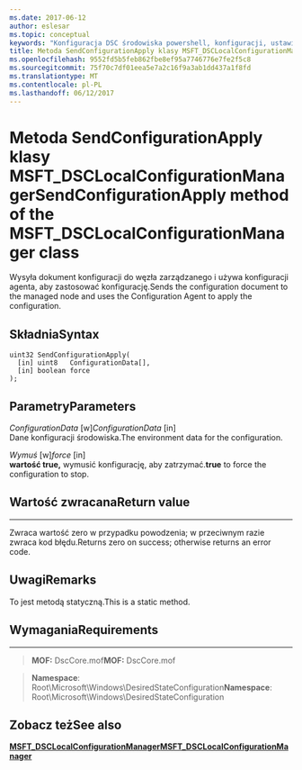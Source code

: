 ```yaml
---
ms.date: 2017-06-12
author: eslesar
ms.topic: conceptual
keywords: "Konfiguracja DSC środowiska powershell, konfiguracji, ustawienia"
title: Metoda SendConfigurationApply klasy MSFT_DSCLocalConfigurationManager
ms.openlocfilehash: 9552fd5b5feb862fbe8ef95a7746776e7fe2f5c8
ms.sourcegitcommit: 75f70c7df01eea5e7a2c16f9a3ab1dd437a1f8fd
ms.translationtype: MT
ms.contentlocale: pl-PL
ms.lasthandoff: 06/12/2017
---
```

# <a name="sendconfigurationapply-method-of-the-msftdsclocalconfigurationmanager-class"></a><span data-ttu-id="4993d-103">Metoda SendConfigurationApply klasy MSFT_DSCLocalConfigurationManager</span><span class="sxs-lookup"><span data-stu-id="4993d-103">SendConfigurationApply method of the MSFT_DSCLocalConfigurationManager class</span></span>

<span data-ttu-id="4993d-104">Wysyła dokument konfiguracji do węzła zarządzanego i używa konfiguracji agenta, aby zastosować konfigurację.</span><span class="sxs-lookup"><span data-stu-id="4993d-104">Sends the configuration document to the managed node and uses the Configuration Agent to apply the configuration.</span></span>

<a name="syntax"></a><span data-ttu-id="4993d-105">Składnia</span><span class="sxs-lookup"><span data-stu-id="4993d-105">Syntax</span></span>
------

```mof
uint32 SendConfigurationApply(
  [in] uint8   ConfigurationData[],
  [in] boolean force
);
```

<a name="parameters"></a><span data-ttu-id="4993d-106">Parametry</span><span class="sxs-lookup"><span data-stu-id="4993d-106">Parameters</span></span>
----------

<span data-ttu-id="4993d-107">*ConfigurationData* \[w\]</span><span class="sxs-lookup"><span data-stu-id="4993d-107">*ConfigurationData* \[in\]</span></span>  
<span data-ttu-id="4993d-108">Dane konfiguracji środowiska.</span><span class="sxs-lookup"><span data-stu-id="4993d-108">The environment data for the configuration.</span></span>

<span data-ttu-id="4993d-109">*Wymuś* \[w\]</span><span class="sxs-lookup"><span data-stu-id="4993d-109">*force* \[in\]</span></span>  
<span data-ttu-id="4993d-110">**wartość true,** wymusić konfigurację, aby zatrzymać.</span><span class="sxs-lookup"><span data-stu-id="4993d-110">**true** to force the configuration to stop.</span></span>

## <a name="return-value"></a><span data-ttu-id="4993d-111">Wartość zwracana</span><span class="sxs-lookup"><span data-stu-id="4993d-111">Return value</span></span>
------------

<span data-ttu-id="4993d-112">Zwraca wartość zero w przypadku powodzenia; w przeciwnym razie zwraca kod błędu.</span><span class="sxs-lookup"><span data-stu-id="4993d-112">Returns zero on success; otherwise returns an error code.</span></span>

## <a name="remarks"></a><span data-ttu-id="4993d-113">Uwagi</span><span class="sxs-lookup"><span data-stu-id="4993d-113">Remarks</span></span>

<span data-ttu-id="4993d-114">To jest metodą statyczną.</span><span class="sxs-lookup"><span data-stu-id="4993d-114">This is a static method.</span></span>

## <a name="requirements"></a><span data-ttu-id="4993d-115">Wymagania</span><span class="sxs-lookup"><span data-stu-id="4993d-115">Requirements</span></span>
------------
><span data-ttu-id="4993d-116">**MOF:** DscCore.mof</span><span class="sxs-lookup"><span data-stu-id="4993d-116">**MOF:** DscCore.mof</span></span>

><span data-ttu-id="4993d-117">**Namespace**: Root\Microsoft\Windows\DesiredStateConfiguration</span><span class="sxs-lookup"><span data-stu-id="4993d-117">**Namespace**: Root\Microsoft\Windows\DesiredStateConfiguration</span></span>


## <a name="see-also"></a><span data-ttu-id="4993d-118">Zobacz też</span><span class="sxs-lookup"><span data-stu-id="4993d-118">See also</span></span>


[<span data-ttu-id="4993d-119">**MSFT_DSCLocalConfigurationManager**</span><span class="sxs-lookup"><span data-stu-id="4993d-119">**MSFT_DSCLocalConfigurationManager**</span></span>](msft-dsclocalconfigurationmanager.md)


 

 



